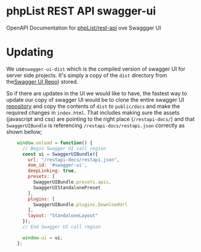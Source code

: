 # phpList REST API swagger-ui
OpenAPI Documentation for [phpList/rest-api](github.com/phpList/rest-api) ove Swaggger UI

# Updating

We use`swagger-ui-dist` which is the compiled version of swagger UI for server side projects. It's simply a copy of the `dist` directory from the[Swagger UI Repo](https://github.com/swagger-api/swagger-ui)) stored. 

So if there are updates in the UI we would like to have, the fastest way to update our copy of swagger UI would be to clone the entire swagger UI [repository](https://github.com/swagger-api/swagger-ui) and copy the contents of `dist` to `public/docs` and make the required changes in `index.html`. That includes making sure the assets (javascript and css) are pointing to the right place (`/restapi-docs/`) and that `SwaggerUIBundle` is referencing `/restapi-docs/restapi.json` correctly as shown bellow;

```js
    window.onload = function() {
      // Begin Swagger UI call region
      const ui = SwaggerUIBundle({
        url: "/restapi-docs/restapi.json",
        dom_id: '#swagger-ui',
        deepLinking: true,
        presets: [
          SwaggerUIBundle.presets.apis,
          SwaggerUIStandalonePreset
        ],
        plugins: [
          SwaggerUIBundle.plugins.DownloadUrl
        ],
        layout: "StandaloneLayout"
      });
      // End Swagger UI call region

      window.ui = ui;
    };
```
